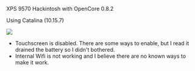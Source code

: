 XPS 9570 Hackintosh with OpenCore 0.8.2

Using Catalina (10.15.7)

![](https://raw.githubusercontent.com/Eldolfin/XPS9570-OpenCore/main/Screenshot.png)

- Touchscreen is disabled. There are some ways to enable, but I read it drained the battery so I didn't bothered.
- Internal Wifi is not working and I believe there are no known ways to make it work.
